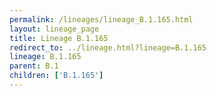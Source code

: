 ```yaml
---
permalink: /lineages/lineage_B.1.165.html
layout: lineage_page
title: Lineage B.1.165
redirect_to: ../lineage.html?lineage=B.1.165
lineage: B.1.165
parent: B.1
children: ['B.1.165']
---
```

